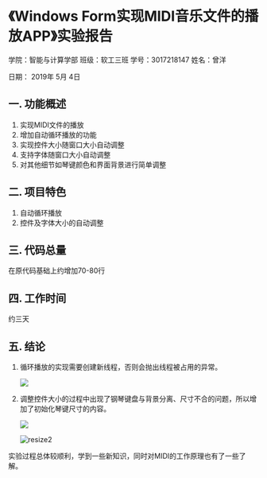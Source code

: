 # 《Windows Form实现MIDI音乐文件的播放APP》实验报告

学院：智能与计算学部  班级：软工三班    学号：3017218147    姓名：曾洋

日期：    2019年  5月  4日

## 一. 功能概述

1. 实现MIDI文件的播放
2. 增加自动循环播放的功能
3. 实现控件大小随窗口大小自动调整
4. 支持字体随窗口大小自动调整
5. 对其他细节如琴键颜色和界面背景进行简单调整

## 二. 项目特色

1. 自动循环播放
2. 控件及字体大小的自动调整

## 三. 代码总量

在原代码基础上约增加70-80行

## 四. 工作时间

约三天

## 五. 结论

1. 循环播放的实现需要创建新线程，否则会抛出线程被占用的异常。

   ![](C:\Users\nayuk\Pictures\工作\c#\midi2\replay.JPG)

2. 调整控件大小的过程中出现了钢琴键盘与背景分离、尺寸不合的问题，所以增加了初始化琴键尺寸的内容。

   ![](C:\Users\nayuk\Pictures\工作\c#\midi2\resize1.JPG)

   ![resize2](C:\Users\nayuk\Pictures\工作\c#\midi2\resize2.JPG)

实验过程总体较顺利，学到一些新知识，同时对MIDI的工作原理也有了一些了解。